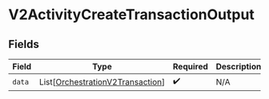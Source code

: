 # V2ActivityCreateTransactionOutput


## Fields

| Field                                                                                 | Type                                                                                  | Required                                                                              | Description                                                                           |
| ------------------------------------------------------------------------------------- | ------------------------------------------------------------------------------------- | ------------------------------------------------------------------------------------- | ------------------------------------------------------------------------------------- |
| `data`                                                                                | List[[OrchestrationV2Transaction](../../models/shared/orchestrationv2transaction.md)] | :heavy_check_mark:                                                                    | N/A                                                                                   |